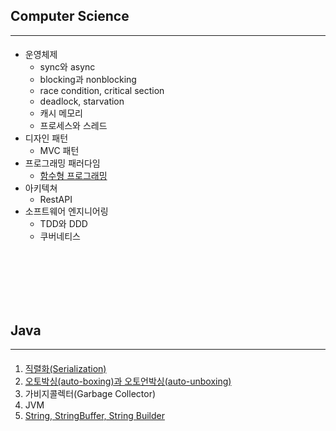 
## Computer Science
------------
####
- 운영체제
  - sync와 async
  - blocking과 nonblocking
  - race condition, critical section
  - deadlock, starvation
  - 캐시 메모리
  - 프로세스와 스레드
- 디자인 패턴
  - MVC 패턴
- 프로그래밍 패러다임
  - [함수형 프로그래밍](https://blog.naver.com/vici2021/222507798987)
- 아키텍쳐
  - RestAPI
- 소프트웨어 엔지니어링
  - TDD와 DDD
  - 쿠버네티스
<br>
<br>
<br>
<br>
<br>

## Java
------------
#### 
1. [직렬화(Serialization)](https://blog.naver.com/vici2021/222515090924)
2. [오토박싱(auto-boxing)과 오토언박싱(auto-unboxing)](https://blog.naver.com/vici2021/222515091416)
3. 가비지콜렉터(Garbage Collector)
4. JVM
5. [String, StringBuffer, String Builder](https://blog.naver.com/vici2021/222513997403)


<br>
<br>
<br>
<br>
<br>

